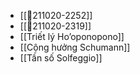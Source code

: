 - [[💬211020-2252]]
- [[💬211020-2319]]
- [[Triết lý Ho’oponopono]]
- [[Cộng hưởng Schumann]]
- [[Tần số Solfeggio]]
